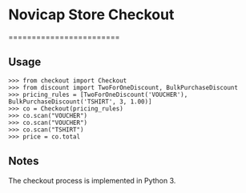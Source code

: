 # Novicap Store Checkout
========================

## Usage

``` {.sourceCode .python}
>>> from checkout import Checkout
>>> from discount import TwoForOneDiscount, BulkPurchaseDiscount
>>> pricing_rules = [TwoForOneDiscount('VOUCHER'), BulkPurchaseDiscount('TSHIRT', 3, 1.00)]
>>> co = Checkout(pricing_rules)
>>> co.scan("VOUCHER")
>>> co.scan("VOUCHER")
>>> co.scan("TSHIRT")
>>> price = co.total
```

## Notes

The checkout process is implemented in Python 3.